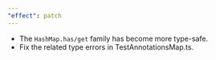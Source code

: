 ```yaml
---
"effect": patch
---
```


- The `HashMap.has/get` family has become more type-safe.
- Fix the related type errors in TestAnnotationsMap.ts.
